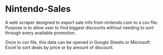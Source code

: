 # Nintendo-Sales
A web scraper designed to export sale info from nintendo.com to a csv file. 
Purpose is to allow user to find biggest discounts without needing to sort through every available promotion.

Once in csv file, this data can be opened in Google Sheets or Microsoft Excel to sort deals by price or by amount of discount.
